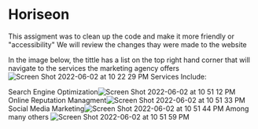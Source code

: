 # Horiseon
This assigment was to clean up the code and make it more friendly or "accessibility"
We will review the changes thay were made to the website

In the image below, the tittle has a list on the top right hand corner that will navigate to the services the marketing agency offers
![Screen Shot 2022-06-02 at 10 22 29 PM](https://user-images.githubusercontent.com/35237969/171780119-c555eab7-cc96-4f7e-af9e-a5d16fbcc254.png)
Services Include:

Search Engine Optimization![Screen Shot 2022-06-02 at 10 51 12 PM](https://user-images.githubusercontent.com/35237969/171782709-a42ff3c9-3e90-4349-adde-bd0098176b98.png)
Online Reputation Managment![Screen Shot 2022-06-02 at 10 51 33 PM](https://user-images.githubusercontent.com/35237969/171782799-5d43d5f3-58c8-4ea7-a967-5437b954233a.png)
Social Media Marketing![Screen Shot 2022-06-02 at 10 51 44 PM](https://user-images.githubusercontent.com/35237969/171782820-22ac50df-fc44-4163-9231-54232a8d15ec.png)
Among many others
![Screen Shot 2022-06-02 at 10 51 59 PM](https://user-images.githubusercontent.com/35237969/171782848-45a03bef-2af2-4cdf-bd01-7ed69cb93dd7.png)
